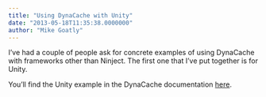 ```yaml
---
title: "Using DynaCache with Unity"
date: "2013-05-18T11:35:38.0000000"
author: "Mike Goatly"
---
```

I’ve had a couple of people ask for concrete examples of using DynaCache with frameworks other than Ninject\. The first one that I’ve put together is for Unity\.

You’ll find the Unity example in the DynaCache documentation [here](http://dynacache.codeplex.com/wikipage?title=Example%20using%20Unity)\.

